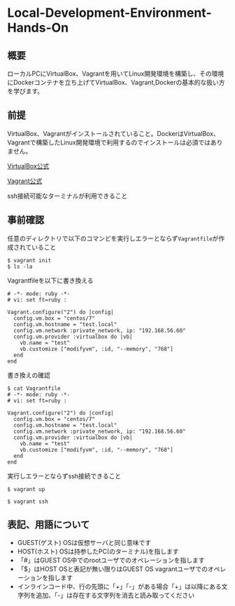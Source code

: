 # Local-Development-Environment-Hands-On

## 概要
ローカルPCにVirtualBox、Vagrantを用いてLinux開発環境を構築し、その環境にDockerコンテナを立ち上げてVirtualBox、Vagrant,Dockerの基本的な扱い方を学びます。

## 前提
VirtualBox、Vagrantがインストールされていること。DockerはVirtualBox、Vagrantで構築したLinux開発環境で利用するのでインストールは必須ではありません。

[VirtualBox公式](https://www.virtualbox.org/)

[Vagrant公式](https://www.vagrantup.com/)

ssh接続可能なターミナルが利用できること

## 事前確認
任意のディレクトリで以下のコマンどを実行しエラーとならず`Vagrantfile`が作成されていること

```
$ vagrant init
$ ls -la
```

Vagrantfileを以下に書き換える
```
# -*- mode: ruby -*-
# vi: set ft=ruby :

Vagrant.configure("2") do |config|
  config.vm.box = "centos/7"
  config.vm.hostname = "test.local"
  config.vm.network :private_network, ip: "192.168.56.60"
  config.vm.provider :virtualbox do |vb|
    vb.name = "test"
    vb.customize ["modifyvm", :id, "--memory", "768"]
  end
end
```

書き換えの確認
```
$ cat Vagrantfile
# -*- mode: ruby -*-
# vi: set ft=ruby :

Vagrant.configure("2") do |config|
  config.vm.box = "centos/7"
  config.vm.hostname = "test.local"
  config.vm.network :private_network, ip: "192.168.56.60"
  config.vm.provider :virtualbox do |vb|
    vb.name = "test"
    vb.customize ["modifyvm", :id, "--memory", "768"]
  end
end
```

実行しエラーとならずssh接続できること
```
$ vagrant up

$ vagrant ssh
```

## 表記、用語について
- GUEST(ゲスト) OSは仮想サーバと同じ意味です
- HOST(ホスト) OSは持参したPC(のターミナル)を指します  
- 「#」はGUEST OS中でのrootユーザでのオペレーションを指します
- 「$」はHOST OSと表記が無い限りはGUEST OS vagrantユーザでのオペレーションを指します
- インラインコード中、行の先頭に「+」「-」がある場合「+」は以降にある文字列を追加、「-」は存在する文字列を消去と読み取ってください
